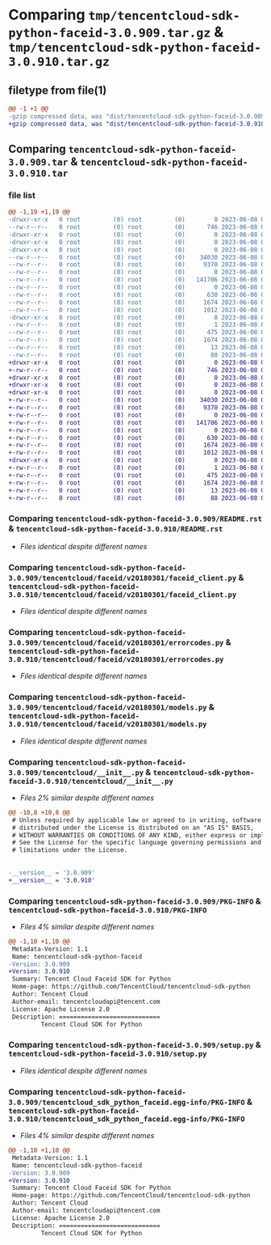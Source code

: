 # Comparing `tmp/tencentcloud-sdk-python-faceid-3.0.909.tar.gz` & `tmp/tencentcloud-sdk-python-faceid-3.0.910.tar.gz`

## filetype from file(1)

```diff
@@ -1 +1 @@
-gzip compressed data, was "dist/tencentcloud-sdk-python-faceid-3.0.909.tar", last modified: Thu Jun  8 00:25:19 2023, max compression
+gzip compressed data, was "dist/tencentcloud-sdk-python-faceid-3.0.910.tar", last modified: Thu Jun  8 09:11:21 2023, max compression
```

## Comparing `tencentcloud-sdk-python-faceid-3.0.909.tar` & `tencentcloud-sdk-python-faceid-3.0.910.tar`

### file list

```diff
@@ -1,19 +1,19 @@
-drwxr-xr-x   0 root         (0) root         (0)        0 2023-06-08 00:25:19.000000 tencentcloud-sdk-python-faceid-3.0.909/
--rw-r--r--   0 root         (0) root         (0)      746 2023-06-08 00:25:19.000000 tencentcloud-sdk-python-faceid-3.0.909/README.rst
-drwxr-xr-x   0 root         (0) root         (0)        0 2023-06-08 00:25:19.000000 tencentcloud-sdk-python-faceid-3.0.909/tencentcloud/
-drwxr-xr-x   0 root         (0) root         (0)        0 2023-06-08 00:25:19.000000 tencentcloud-sdk-python-faceid-3.0.909/tencentcloud/faceid/
-drwxr-xr-x   0 root         (0) root         (0)        0 2023-06-08 00:25:19.000000 tencentcloud-sdk-python-faceid-3.0.909/tencentcloud/faceid/v20180301/
--rw-r--r--   0 root         (0) root         (0)    34030 2023-06-08 00:25:19.000000 tencentcloud-sdk-python-faceid-3.0.909/tencentcloud/faceid/v20180301/faceid_client.py
--rw-r--r--   0 root         (0) root         (0)     9370 2023-06-08 00:25:19.000000 tencentcloud-sdk-python-faceid-3.0.909/tencentcloud/faceid/v20180301/errorcodes.py
--rw-r--r--   0 root         (0) root         (0)        0 2023-06-08 00:25:19.000000 tencentcloud-sdk-python-faceid-3.0.909/tencentcloud/faceid/v20180301/__init__.py
--rw-r--r--   0 root         (0) root         (0)   141706 2023-06-08 00:25:19.000000 tencentcloud-sdk-python-faceid-3.0.909/tencentcloud/faceid/v20180301/models.py
--rw-r--r--   0 root         (0) root         (0)        0 2023-06-08 00:25:19.000000 tencentcloud-sdk-python-faceid-3.0.909/tencentcloud/faceid/__init__.py
--rw-r--r--   0 root         (0) root         (0)      630 2023-06-08 00:25:19.000000 tencentcloud-sdk-python-faceid-3.0.909/tencentcloud/__init__.py
--rw-r--r--   0 root         (0) root         (0)     1674 2023-06-08 00:25:19.000000 tencentcloud-sdk-python-faceid-3.0.909/PKG-INFO
--rw-r--r--   0 root         (0) root         (0)     1012 2023-06-08 00:25:19.000000 tencentcloud-sdk-python-faceid-3.0.909/setup.py
-drwxr-xr-x   0 root         (0) root         (0)        0 2023-06-08 00:25:19.000000 tencentcloud-sdk-python-faceid-3.0.909/tencentcloud_sdk_python_faceid.egg-info/
--rw-r--r--   0 root         (0) root         (0)        1 2023-06-08 00:25:19.000000 tencentcloud-sdk-python-faceid-3.0.909/tencentcloud_sdk_python_faceid.egg-info/dependency_links.txt
--rw-r--r--   0 root         (0) root         (0)      475 2023-06-08 00:25:19.000000 tencentcloud-sdk-python-faceid-3.0.909/tencentcloud_sdk_python_faceid.egg-info/SOURCES.txt
--rw-r--r--   0 root         (0) root         (0)     1674 2023-06-08 00:25:19.000000 tencentcloud-sdk-python-faceid-3.0.909/tencentcloud_sdk_python_faceid.egg-info/PKG-INFO
--rw-r--r--   0 root         (0) root         (0)       13 2023-06-08 00:25:19.000000 tencentcloud-sdk-python-faceid-3.0.909/tencentcloud_sdk_python_faceid.egg-info/top_level.txt
--rw-r--r--   0 root         (0) root         (0)       88 2023-06-08 00:25:19.000000 tencentcloud-sdk-python-faceid-3.0.909/setup.cfg
+drwxr-xr-x   0 root         (0) root         (0)        0 2023-06-08 09:11:21.000000 tencentcloud-sdk-python-faceid-3.0.910/
+-rw-r--r--   0 root         (0) root         (0)      746 2023-06-08 09:11:21.000000 tencentcloud-sdk-python-faceid-3.0.910/README.rst
+drwxr-xr-x   0 root         (0) root         (0)        0 2023-06-08 09:11:21.000000 tencentcloud-sdk-python-faceid-3.0.910/tencentcloud/
+drwxr-xr-x   0 root         (0) root         (0)        0 2023-06-08 09:11:21.000000 tencentcloud-sdk-python-faceid-3.0.910/tencentcloud/faceid/
+drwxr-xr-x   0 root         (0) root         (0)        0 2023-06-08 09:11:21.000000 tencentcloud-sdk-python-faceid-3.0.910/tencentcloud/faceid/v20180301/
+-rw-r--r--   0 root         (0) root         (0)    34030 2023-06-08 09:11:21.000000 tencentcloud-sdk-python-faceid-3.0.910/tencentcloud/faceid/v20180301/faceid_client.py
+-rw-r--r--   0 root         (0) root         (0)     9370 2023-06-08 09:11:21.000000 tencentcloud-sdk-python-faceid-3.0.910/tencentcloud/faceid/v20180301/errorcodes.py
+-rw-r--r--   0 root         (0) root         (0)        0 2023-06-08 09:11:21.000000 tencentcloud-sdk-python-faceid-3.0.910/tencentcloud/faceid/v20180301/__init__.py
+-rw-r--r--   0 root         (0) root         (0)   141706 2023-06-08 09:11:21.000000 tencentcloud-sdk-python-faceid-3.0.910/tencentcloud/faceid/v20180301/models.py
+-rw-r--r--   0 root         (0) root         (0)        0 2023-06-08 09:11:21.000000 tencentcloud-sdk-python-faceid-3.0.910/tencentcloud/faceid/__init__.py
+-rw-r--r--   0 root         (0) root         (0)      630 2023-06-08 09:11:21.000000 tencentcloud-sdk-python-faceid-3.0.910/tencentcloud/__init__.py
+-rw-r--r--   0 root         (0) root         (0)     1674 2023-06-08 09:11:21.000000 tencentcloud-sdk-python-faceid-3.0.910/PKG-INFO
+-rw-r--r--   0 root         (0) root         (0)     1012 2023-06-08 09:11:21.000000 tencentcloud-sdk-python-faceid-3.0.910/setup.py
+drwxr-xr-x   0 root         (0) root         (0)        0 2023-06-08 09:11:21.000000 tencentcloud-sdk-python-faceid-3.0.910/tencentcloud_sdk_python_faceid.egg-info/
+-rw-r--r--   0 root         (0) root         (0)        1 2023-06-08 09:11:21.000000 tencentcloud-sdk-python-faceid-3.0.910/tencentcloud_sdk_python_faceid.egg-info/dependency_links.txt
+-rw-r--r--   0 root         (0) root         (0)      475 2023-06-08 09:11:21.000000 tencentcloud-sdk-python-faceid-3.0.910/tencentcloud_sdk_python_faceid.egg-info/SOURCES.txt
+-rw-r--r--   0 root         (0) root         (0)     1674 2023-06-08 09:11:21.000000 tencentcloud-sdk-python-faceid-3.0.910/tencentcloud_sdk_python_faceid.egg-info/PKG-INFO
+-rw-r--r--   0 root         (0) root         (0)       13 2023-06-08 09:11:21.000000 tencentcloud-sdk-python-faceid-3.0.910/tencentcloud_sdk_python_faceid.egg-info/top_level.txt
+-rw-r--r--   0 root         (0) root         (0)       88 2023-06-08 09:11:21.000000 tencentcloud-sdk-python-faceid-3.0.910/setup.cfg
```

### Comparing `tencentcloud-sdk-python-faceid-3.0.909/README.rst` & `tencentcloud-sdk-python-faceid-3.0.910/README.rst`

 * *Files identical despite different names*

### Comparing `tencentcloud-sdk-python-faceid-3.0.909/tencentcloud/faceid/v20180301/faceid_client.py` & `tencentcloud-sdk-python-faceid-3.0.910/tencentcloud/faceid/v20180301/faceid_client.py`

 * *Files identical despite different names*

### Comparing `tencentcloud-sdk-python-faceid-3.0.909/tencentcloud/faceid/v20180301/errorcodes.py` & `tencentcloud-sdk-python-faceid-3.0.910/tencentcloud/faceid/v20180301/errorcodes.py`

 * *Files identical despite different names*

### Comparing `tencentcloud-sdk-python-faceid-3.0.909/tencentcloud/faceid/v20180301/models.py` & `tencentcloud-sdk-python-faceid-3.0.910/tencentcloud/faceid/v20180301/models.py`

 * *Files identical despite different names*

### Comparing `tencentcloud-sdk-python-faceid-3.0.909/tencentcloud/__init__.py` & `tencentcloud-sdk-python-faceid-3.0.910/tencentcloud/__init__.py`

 * *Files 2% similar despite different names*

```diff
@@ -10,8 +10,8 @@
 # Unless required by applicable law or agreed to in writing, software
 # distributed under the License is distributed on an "AS IS" BASIS,
 # WITHOUT WARRANTIES OR CONDITIONS OF ANY KIND, either express or implied.
 # See the License for the specific language governing permissions and
 # limitations under the License.
 
 
-__version__ = '3.0.909'
+__version__ = '3.0.910'
```

### Comparing `tencentcloud-sdk-python-faceid-3.0.909/PKG-INFO` & `tencentcloud-sdk-python-faceid-3.0.910/PKG-INFO`

 * *Files 4% similar despite different names*

```diff
@@ -1,10 +1,10 @@
 Metadata-Version: 1.1
 Name: tencentcloud-sdk-python-faceid
-Version: 3.0.909
+Version: 3.0.910
 Summary: Tencent Cloud Faceid SDK for Python
 Home-page: https://github.com/TencentCloud/tencentcloud-sdk-python
 Author: Tencent Cloud
 Author-email: tencentcloudapi@tencent.com
 License: Apache License 2.0
 Description: ============================
         Tencent Cloud SDK for Python
```

### Comparing `tencentcloud-sdk-python-faceid-3.0.909/setup.py` & `tencentcloud-sdk-python-faceid-3.0.910/setup.py`

 * *Files identical despite different names*

### Comparing `tencentcloud-sdk-python-faceid-3.0.909/tencentcloud_sdk_python_faceid.egg-info/PKG-INFO` & `tencentcloud-sdk-python-faceid-3.0.910/tencentcloud_sdk_python_faceid.egg-info/PKG-INFO`

 * *Files 4% similar despite different names*

```diff
@@ -1,10 +1,10 @@
 Metadata-Version: 1.1
 Name: tencentcloud-sdk-python-faceid
-Version: 3.0.909
+Version: 3.0.910
 Summary: Tencent Cloud Faceid SDK for Python
 Home-page: https://github.com/TencentCloud/tencentcloud-sdk-python
 Author: Tencent Cloud
 Author-email: tencentcloudapi@tencent.com
 License: Apache License 2.0
 Description: ============================
         Tencent Cloud SDK for Python
```

